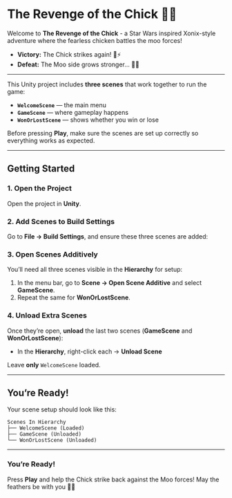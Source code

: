 # The Revenge of the Chick 🐥✨

Welcome to **The Revenge of the Chick** - a Star Wars inspired Xonix-style adventure where the fearless chicken battles the moo forces!  
- **Victory:** The Chick strikes again! 🐥⚡  
- **Defeat:** The Moo side grows stronger… 🐄💀

---

This Unity project includes **three scenes** that work together to run the game:
- **`WelcomeScene`** — the main menu  
- **`GameScene`** — where gameplay happens  
- **`WonOrLostScene`** — shows whether you win or lose  

Before pressing **Play**, make sure the scenes are set up correctly so everything works as expected.

---

## Getting Started

### 1. Open the Project
Open the project in **Unity**.

### 2. Add Scenes to Build Settings
Go to **File → Build Settings**, and ensure these three scenes are added:

### 3. Open Scenes Additively
You’ll need all three scenes visible in the **Hierarchy** for setup:
1. In the menu bar, go to **Scene → Open Scene Additive** and select **GameScene**.  
2. Repeat the same for **WonOrLostScene**.

### 4. Unload Extra Scenes
Once they’re open, **unload** the last two scenes (**GameScene** and **WonOrLostScene**):

- In the **Hierarchy**, right-click each → **Unload Scene**

Leave **only** `WelcomeScene` loaded.

---

## You’re Ready!
Your scene setup should look like this:

```
Scenes In Hierarchy
├── WelcomeScene (Loaded)
├── GameScene (Unloaded)
└── WonOrLostScene (Unloaded)
```

---

### You’re Ready! 
Press **Play** and help the Chick strike back against the Moo forces! May the feathers be with you 🐥✨
